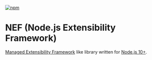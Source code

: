 [![npm](https://img.shields.io/npm/v/@egodigital/nef.svg)](https://www.npmjs.com/package/@egodigital/nef)

# NEF (Node.js Extensibility Framework)

[Managed Extensibility Framework](https://docs.microsoft.com/en-us/dotnet/framework/mef/) like library written for [Node.js 10+](https://nodejs.org/).

